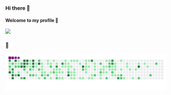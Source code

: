 ### Hi there 👋


#### Welcome to my profile 🙎️

![](https://komarev.com/ghpvc/?username=sainad2222)

[linkedin]: https://www.linkedin.com/in/sainathsingineedi/
[gmail]: mailto:sainathsingineedi2222@gmail.com

### 🐍

![gif](https://github.com/sainad2222/sainad2222/blob/output/github-contribution-grid-snake.gif)
